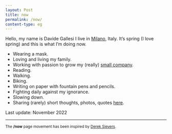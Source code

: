 ```yaml
---
layout: Post
title: now
permalink: /now/
content-type: eg
---
```



Hello, my name is Davide Gallesi I live in [Milano](https://en.wikipedia.org/wiki/Milan), Italy. It’s spring (I love spring) and this is what I’m doing now.

- Wearing a mask.
- Loving and living my family.
- Working with passion to grow my (really) [small company](http://www.nexo.me/).
- Reading.
- Walking.
- Biking.
- Writing on paper with fountain pens and pencils.
- Fighting daily against my ignorance.
- Slowing down.
- Sharing (rarely) short thoughts, photos, quotes <a rel="me" href="https://mastodon.uno/@davidegallesi">here</a>.


Last update: November 2022


***

<small>The **/now** page movement has been inspired by [Derek Sievers](https://sivers.org/nowff).</small>
